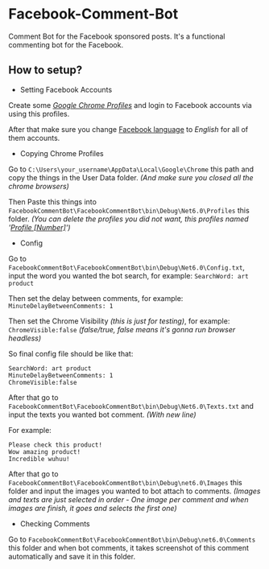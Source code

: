 # Facebook-Comment-Bot
Comment Bot for the Facebook sponsored posts.
It's a functional commenting bot for the Facebook.


How to setup?
---
- Setting Facebook Accounts

Create some *[Google Chrome Profiles](https://support.google.com/chrome/answer/2364824?hl=en&co=GENIE.Platform%3DDesktop)* and login to Facebook accounts via using this profiles. 

After that make sure you change [Facebook language](https://www.facebook.com/help/327850733950290) to *English* for all of them accounts.

* Copying Chrome Profiles

Go to `C:\Users\your_username\AppData\Local\Google\Chrome` this path and copy the things in the User Data folder. *(And make sure you closed all the chrome browsers)*

Then Paste this things into `FacebookCommentBot\FacebookCommentBot\bin\Debug\Net6.0\Profiles` this folder. *(You can delete the profiles you did not want, this profiles named '[Profile [Number]](https://www.techentice.com/how-to-find-the-user-folder-for-a-specific-chrome-profile/)')*

+ Config 

Go to `FacebookCommentBot\FacebookCommentBot\bin\Debug\Net6.0\Config.txt`, input the word you wanted the bot search, for example: `SearchWord: art product`

Then set the delay between comments, for example: `MinuteDelayBetweenComments: 1`

Then set the Chrome Visibility *(this is just for testing)*, for example: `ChromeVisible:false` *(false/true, false means it's gonna run browser headless)*

So final config file should be like that:
```
SearchWord: art product
MinuteDelayBetweenComments: 1
ChromeVisible:false
```

After that go to `FacebookCommentBot\FacebookCommentBot\bin\Debug\Net6.0\Texts.txt` and input the texts you wanted bot comment. *(With new line)*

For example:
```
Please check this product!
Wow amazing product!
Incredible wuhuu!
```

After that go to `FacebookCommentBot\FacebookCommentBot\bin\Debug\net6.0\Images` this folder and input the images you wanted to bot attach to comments. *(Images and texts are just selected in order - One image per comment and when images are finish, it goes and selects the first one)*

+ Checking Comments

Go to `FacebookCommentBot\FacebookCommentBot\bin\Debug\net6.0\Comments` this folder and when bot comments, it takes screenshot of this comment automatically and save it in this folder.

